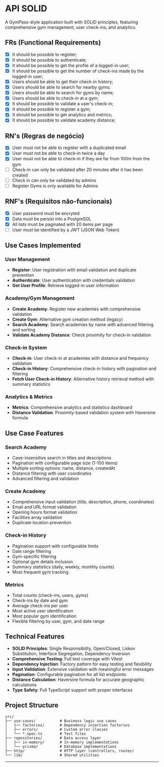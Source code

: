 # API SOLID

A GymPass-style application built with SOLID principles, featuring comprehensive gym management, user check-ins, and analytics.

## FRs (Functional Requirements)

- [x] It should be possible to register;
- [x] It should be possible to authenticate;
- [x] It should be possible to get the profile of a logged-in user;
- [x] It should be possible to get the number of check-ins made by the logged-in user;
- [x] Users should be able to get their check-in history;
- [x] Users should be able to search for nearby gyms;
- [x] Users should be able to search for gyms by name;
- [x] Users should be able to check-in at a gym;
- [x] It should be possible to validate a user's check-in;
- [x] It should be possible to register a gym;
- [x] It should be possible to get analytics and metrics;
- [x] It should be possible to validate academy distance;

## RN's (Regras de negócio)

- [x] User must not be able to register with a duplicated email
- [x] User must not be able to check-in twice a day
- [x] User must not be able to check-in if they are far from 100m from the gym
- [ ] Check-in can only be validated after 20 minutes after it has been created
- [ ] Check in can only be validated by admins
- [ ] Register Gyms is only available for Admins

## RNF's (Requisitos não-funcionais)

- [x] User password must be encryted
- [x] Data must be persist into a PostgreSQL
- [x] All lists must be paginated with 20 items per page
- [ ] User must be identified by a JWT (JSON Web Token)

## Use Cases Implemented

### User Management

- **Register**: User registration with email validation and duplicate prevention
- **Authenticate**: User authentication with credentials validation
- **Get User Profile**: Retrieve logged-in user information

### Academy/Gym Management

- **Create Academy**: Register new academies with comprehensive validation
- **Create Gym**: Alternative gym creation method (legacy)
- **Search Academy**: Search academies by name with advanced filtering and sorting
- **Validate Academy Distance**: Check proximity for check-in validation

### Check-in System

- **Check-in**: User check-in at academies with distance and frequency validation
- **Check-in History**: Comprehensive check-in history with pagination and filtering
- **Fetch User Check-in History**: Alternative history retrieval method with summary statistics

### Analytics & Metrics

- **Metrics**: Comprehensive analytics and statistics dashboard
- **Distance Validation**: Proximity-based validation system with Haversine formula

## Use Case Features

### Search Academy

- Case-insensitive search in titles and descriptions
- Pagination with configurable page size (1-100 items)
- Multiple sorting options: name, distance, createdAt
- Distance filtering with user coordinates
- Advanced filtering and validation

### Create Academy

- Comprehensive input validation (title, description, phone, coordinates)
- Email and URL format validation
- Opening hours format validation
- Facilities array validation
- Duplicate location prevention

### Check-in History

- Pagination support with configurable limits
- Date range filtering
- Gym-specific filtering
- Optional gym details inclusion
- Summary statistics (daily, weekly, monthly counts)
- Most frequent gym tracking

### Metrics

- Total counts (check-ins, users, gyms)
- Check-ins by date and gym
- Average check-ins per user
- Most active user identification
- Most popular gym identification
- Flexible filtering by user, gym, and date range

## Technical Features

- **SOLID Principles**: Single Responsibility, Open/Closed, Liskov Substitution, Interface Segregation, Dependency Inversion
- **Comprehensive Testing**: Full test coverage with Vitest
- **Dependency Injection**: Factory pattern for easy testing and flexibility
- **Input Validation**: Extensive validation with meaningful error messages
- **Pagination**: Configurable pagination for all list endpoints
- **Distance Calculation**: Haversine formula for accurate geographic calculations
- **Type Safety**: Full TypeScript support with proper interfaces

## Project Structure

```
src/
├── use-cases/           # Business logic use cases
│   ├── factories/       # Dependency injection factories
│   ├── errors/          # Custom error classes
│   └── *.spec.ts        # Test files
├── repositories/        # Data access layer
│   ├── in-memory/       # In-memory implementations
│   └── prisma/          # Database implementations
├── http/                # HTTP layer (controllers, routes)
└── lib/                 # Shared utilities
```

---
